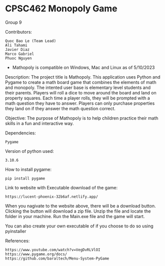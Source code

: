 # CPSC462 Monopoly Game

Group 9

Contributors:

    Quoc Bao Le (Team Lead)
    Ali Tahami
    Javier Diaz
    Marco Gabriel
    Phuoc Nguyen

- Mathopoly is compatible on Windows, Mac and Linux as of 5/10/2023

Description: The project title is Mathopoly. This application uses Python and Pygame to create a math board game that combines the elements
of math and monopoly. The intented user base is elementary level students and their parents. Players will roll a dice to move around the board and land
on property squares. Each time a player rolls, they will be prompted with a math question they have to answer. Players can only purchase properties they
land on if they answer the math question correct.

Objective: The purpose of Mathopoly is to help children practice their math skills in a fun and interactive way.

Dependencies:

    Pygame

Version of python used:

    3.10.6

How to install pygame:

    pip install pygame

Link to website with Executable download of the game:

    https://lucent-phoenix-32b6af.netlify.app/

When you nagivate to the website above, there will be a download button. Clicking the button will download a zip file.
Unzip the file and locate the folder in your machine. Run the Main.exe file and the game will start.

You can also create your own executable of if you choose to do so using pyinstaller

References:

    https://www.youtube.com/watch?v=VegDvRLVlOI
    https://www.pygame.org/docs/
    https://github.com/baraltech/Menu-System-PyGame
